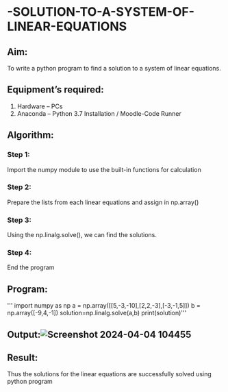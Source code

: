 # -SOLUTION-TO-A-SYSTEM-OF-LINEAR-EQUATIONS
## Aim:
To write a python program to find a solution to a system of linear equations.
## Equipment’s required:
1. 	Hardware – PCs
2. 	Anaconda – Python 3.7 Installation / Moodle-Code Runner
## Algorithm:
### Step 1: 
Import the numpy module to use the built-in functions for calculation
### Step 2: 
Prepare the lists from each linear equations and assign in np.array()
### Step 3: 
Using the np.linalg.solve(), we can find the solutions.
### Step 4: 
End the program
## Program:
''' import numpy as np
a = np.array([[5,-3,-10],[2,2,-3],[-3,-1,5]])
b = np.array([-9,4,-1])
solution=np.linalg.solve(a,b)
print(solution)'''

## Output:![Screenshot 2024-04-04 104455](https://github.com/ArchanaSharikalHarinarayanan/-SOLUTION-TO-A-SYSTEM-OF-LINEAR-EQUATIONS/assets/155508176/4cc99cce-8e93-4deb-80be-463b0fea3268)

## Result: 
Thus the solutions for the linear equations are successfully solved using python program

